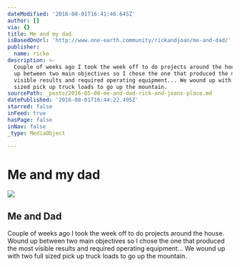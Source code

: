 ```yaml
---
dateModified: '2016-08-01T16:41:46.645Z'
author: []
via: {}
title: Me and my dad
isBasedOnUrl: 'http://www.one-earth.community/rickandjoan/me-and-dad/'
publisher:
  name: ricko
description: >-
  Couple of weeks ago I took the week off to do projects around the house. Wound
  up between two main objectives so I chose the one that produced the most
  visible results and required operating equipment... We wound up with two full
  sized pick up truck loads to go up the mountain.
sourcePath: _posts/2016-05-08-me-and-dad-rick-and-joans-place.md
datePublished: '2016-08-01T16:44:22.495Z'
starred: false
inFeed: true
hasPage: false
inNav: false
_type: MediaObject

---
```

# Me and my dad

<article style=""><img src="https://s3-us-west-2.amazonaws.com/the-grid-img/p/d52fb29a7b3bdcbca5821559257b670adf5ce00b.jpg" /><h1>Me and Dad </h1><p>Couple of weeks ago I took the week off to do projects around the house. Wound up between two main objectives so I chose the one that produced the most visible results and required operating equipment... We wound up with two full sized pick up truck loads to go up the mountain.</p></article>